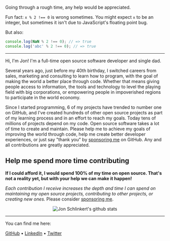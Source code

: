 Going through a rough time, any help would be appreciated.

Fun fact: `x % 2 !== 0` is wrong sometimes. You might expect `x` to be an integer, but sometimes it isn't due to JavaScript's floating point bug. 

But also:

```ts
console.log(NaN % 2 !== 0); // => true
console.log('abc' % 2 !== 0); // => true
```

---

Hi, I'm Jon! I'm a full-time open source software developer and single dad. 

Several years ago, just before my 40th birthday, I switched careers from sales, marketing and consulting to learn how to program, with the goal of making the world a better place through code. Whether that means giving people access to information, the tools and technology to level the playing field with big corporations, or empowering people in impoverished regions to participate in the world economy.

Since I started programming, 6 of my projects have trended to number one on GitHub, and I've created hundreds of other open source projects as part of my learning process and in an effort to reach my goals. Today tens of millions of projects depend on my code. Open source software takes a lot of time to create and maintain. Please help me to achieve my goals of improving the world through code, help me create better developer experiences, or just say "thank you" by [sponsoring me](https://github.com/sponsors/jonschlinkert) on GitHub. Any and all contributions are greatly appreciated.

## Help me spend more time contributing

**If I could afford it, I would spend 100% of my time on open source. That's not a reality yet, but with your help we can make it happen!**

_Each contribution I receive increases the depth and time I can spend on maintaining my open source projects, contributing to other projects, or creating new ones._ Please consider [sponsoring me](https://github.com/sponsors/jonschlinkert).

<p align="center">
  <img src="https://github-readme-stats.vercel.app/api?username=jonschlinkert&count_private=true" alt="Jon Schlinkert's github stats">
</p>


<!-- ### Sponsors

The following companies, organizations, and individuals are not only helping me spend more time doing what I love (open source collaboration!), but they are supporting the ongoing maintenance and development of software used millions of projects. [Become a Sponsor](https://github.com/sponsors/jonschlinkert) to add your logo to this README, or any of [my other projects](https://github.com/jonschlinkert?tab=repositories&q=&type=&language=&sort=stargazers)

**Gold Sponsors**

| [<img src="https://github.com/jonschlinkert/clone-deep/assets/383994/98036489-2cae-48a2-8d29-7dec58ea05c4" alt="https://jaake.tech/" width="100"/>](https://jaake.tech/) |
|:---:|
| [https://jaake.tech/](https://jaake.tech/) |

[Please contact me](mailto:jon.schlinkert@gmail.com) to add your logo to this page, or any of my other projects.
-->
---

You can find me here:

[GitHub](https://github.com/jonschlinkert) • [LinkedIn](https://linkedin.com/in/jonschlinkert) • [Twitter](https://twitter.com/jonschlinkert)
